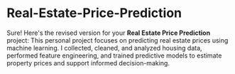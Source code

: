 # Real-Estate-Price-Prediction
Sure! Here's the revised version for your **Real Estate Price Prediction** project:  This personal project focuses on predicting real estate prices using machine learning. I collected, cleaned, and analyzed housing data, performed feature engineering, and trained predictive models to estimate property prices and support informed decision-making.
